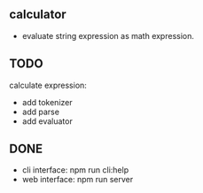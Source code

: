 calculator
---
- evaluate string expression as math expression.


TODO
---
calculate expression:
- add tokenizer
- add parse 
- add evaluator 

DONE
------
- cli interface: npm run cli:help
- web interface: npm run server



